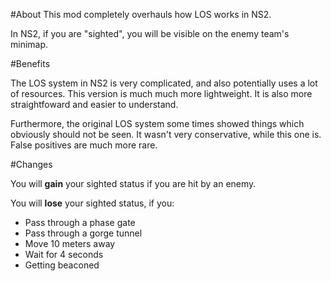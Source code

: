 #About
This mod completely overhauls how LOS works in NS2.

In NS2, if you are "sighted", you will be visible
on the enemy team's minimap.

#Benefits

The LOS system in NS2 is very complicated, and also potentially uses a lot of resources.
This version is much much more lightweight. It is also more straightfoward and easier to understand.

Furthermore, the original LOS system some times showed things which obviously should not be seen.
It wasn't very conservative, while this one is. False positives are much more rare.

#Changes

You will **gain** your sighted status if you are hit by an enemy.

You will **lose** your sighted status, if you:
 - Pass through a phase gate
 - Pass through a gorge tunnel
 - Move 10 meters away
 - Wait for 4 seconds
 - Getting beaconed
